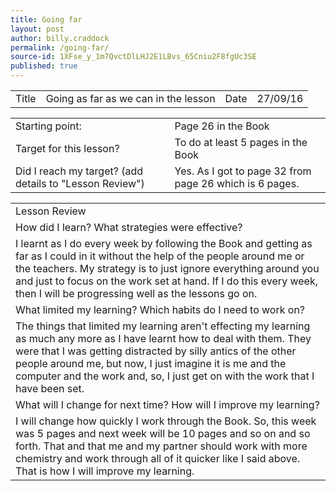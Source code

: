 ```yaml
---
title: Going far
layout: post
author: billy.craddock
permalink: /going-far/
source-id: 1XFse_y_1m7QvctDlLHJ2E1LBvs_65Cniu2F8fgUc3SE
published: true
---
```

<table>
  <tr>
    <td>Title</td>
    <td>Going as far as we can in the lesson</td>
    <td>Date</td>
    <td>27/09/16</td>
  </tr>
</table>


<table>
  <tr>
    <td>Starting point:</td>
    <td>Page 26 in the Book</td>
  </tr>
  <tr>
    <td>Target for this lesson?</td>
    <td>To do at least 5 pages in the Book</td>
  </tr>
  <tr>
    <td>Did I reach my target? 
(add details to "Lesson Review")</td>
    <td> Yes. As I got to page 32 from page 26 which is 6 pages.</td>
  </tr>
</table>


<table>
  <tr>
    <td>Lesson Review</td>
  </tr>
  <tr>
    <td>How did I learn? What strategies were effective? </td>
  </tr>
  <tr>
    <td>I learnt as I do every week by following the Book and getting as far as I could in it without the help of the people around me or the teachers. My strategy is to just ignore everything around you and just to focus on the work set at hand. If I do this every week, then I will be progressing well as the lessons go on.</td>
  </tr>
  <tr>
    <td>What limited my learning? Which habits do I need to work on? </td>
  </tr>
  <tr>
    <td>The things that limited my learning aren't effecting my learning as much any more as I have learnt how to deal with them. They were that I was getting distracted by silly antics of the other people around me, but now, I just imagine it is me and the computer and the work and, so, I just get on with the work that I have been set.</td>
  </tr>
  <tr>
    <td>What will I change for next time? How will I improve my learning?</td>
  </tr>
  <tr>
    <td>I will change how quickly I work through the Book. So, this week was 5 pages and next week will be 10 pages and so on and so forth. That and that me and my partner should work with more chemistry and work through all of it quicker like I said above. That is how I will improve my learning. </td>
  </tr>
</table>


